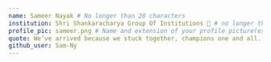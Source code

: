 ```yaml
---
name: Sameer Nayak # No longer than 28 characters
institution: Shri Shankaracharya Group Of Institutions 🚩 # no longer than 58 characters
profile_pic: sameer.png # Name and extension of your profile picture(ex. mona.png) The picture must be squared and 544px on width and height.
quote: We’ve arrived because we stuck together, champions one and all. # no longer than 100 characters, avoid using quotes(") to guarantee the format remains the same.
github_user: Sam-Ny
---
```

